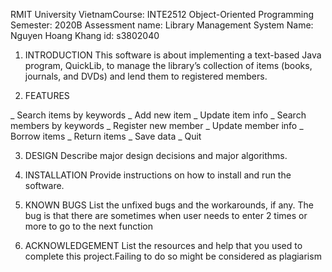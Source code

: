 RMIT University VietnamCourse: INTE2512 Object-Oriented Programming
Semester: 2020B
Assessment name: Library Management System 
Name: Nguyen Hoang Khang
id: s3802040


1. INTRODUCTION
This software is about implementing a text-based Java program, QuickLib, to manage the library’s collection of items (books, journals, and DVDs) and lend them to registered members.


2. FEATURES

_ Search items by keywords
_ Add new item
_ Update item info
_ Search members by keywords
_ Register new member
_ Update member info
_ Borrow items
_ Return items
_ Save data
_ Quit

3. DESIGN
Describe major design decisions and major algorithms.

4. INSTALLATION
Provide instructions on how to install and run the software.

5. KNOWN BUGS
List the unfixed bugs and the workarounds, if any.
The bug is that there are sometimes when user needs to enter 2 times or more to go to the next function

6. ACKNOWLEDGEMENT
List the resources and help that you used to complete this project.Failing to do so might be considered as plagiarism
